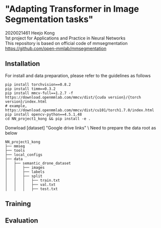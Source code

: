 # "Adapting Transformer in Image Segmentation tasks"
2020021461 Heejo Kong \
1st project for Applications and Practice in Neural Networks \
This repository is based on official code of mmsegmentation \
https://github.com/open-mmlab/mmsegmentation

## Installation

For install and data preparation, please refer to the guidelines as follows

```
pip install torchvision==0.8.2
pip install timm==0.3.2
pip install mmcv-full==1.2.7 -f https://download.openmmlab.com/mmcv/dist/{cuda version}/{torch version}/index.html
# example, https://download.openmmlab.com/mmcv/dist/cu101/torch1.7.0/index.html
pip install opencv-python==4.5.1.48
cd NN_project1_kong && pip install -e .
```

Donwload [dataset] "Google drive links" \ 
Need to prepare the data root as below
```
NN_project1_kong
├── mmseg
├── tools
├── local_configs
├── data
│   ├── semantic_drone_dataset
│   │   ├── images
│   │   ├── labels
│   │   ├── split
│   │   │   ├── train.txt
│   │   │   ├── val.txt
│   │   │   ├── test.txt
```


## Training



## Evaluation




